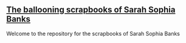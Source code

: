 ## [The ballooning scrapbooks of Sarah Sophia Banks](https://ericayhayes.github.io/SSB)

Welcome to the repository for the scrapbooks of Sarah Sophia Banks
